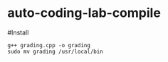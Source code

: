 # auto-coding-lab-compile


#Install
```
g++ grading.cpp -o grading
sudo mv grading /usr/local/bin
```
